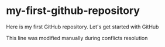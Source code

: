 # my-first-github-repository
 Here is my first GitHub repository. Let's get started with GitHub

This line was modified manually during conflicts resolution
